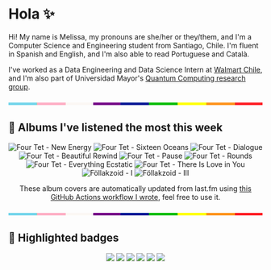 # Hola ✨
Hi! My name is Melissa, my pronouns are she/her or they/them, and I'm a Computer Science and Engineering student from Santiago, Chile. I'm fluent in Spanish and English, and I'm also able to read Portuguese and Català.

I've worked as a Data Engineering and Data Science Intern at [Walmart Chile](https://github.com/walmartdigital/), and I'm also part of Universidad Mayor's [Quantum Computing research group](https://www.diariomayor.cl/ciencia-um/docentes-y-estudiantes-crean-el-primer-grupo-de-computacion-cuantica-u-mayor.html).

<img src="hr.png" width="100%" height="5px">

## 🎵 Albums I've listened the most this week
<!-- lastfm -->
<p align="center"><img src="https://lastfm.freetls.fastly.net/i/u/64s/fafa8a0e7e903e35fe4062435e9dd8a3.jpg" title="Four Tet - New Energy"> <img src="https://lastfm.freetls.fastly.net/i/u/64s/e95ee67ffd47387b3621b821785471fd.jpg" title="Four Tet - Sixteen Oceans"> <img src="https://lastfm.freetls.fastly.net/i/u/64s/913c418bc80f477ac7f58e352d3e960f.png" title="Four Tet - Dialogue"> <img src="https://lastfm.freetls.fastly.net/i/u/64s/d74d007b33004eb9ada7b784cbe5f2ee.png" title="Four Tet - Beautiful Rewind"> <img src="https://lastfm.freetls.fastly.net/i/u/64s/49b103258e343de147bf4f90b522f809.jpg" title="Four Tet - Pause"> <img src="https://lastfm.freetls.fastly.net/i/u/64s/b18a7bf5b1354938c924ab0bc1d5bbde.png" title="Four Tet - Rounds"> <img src="https://lastfm.freetls.fastly.net/i/u/64s/2338d11b0bfd44099cbe5bc43ed79de0.png" title="Four Tet - Everything Ecstatic"> <img src="https://lastfm.freetls.fastly.net/i/u/64s/f8a7d719612b497cc949f226d4cb2bf6.png" title="Four Tet - There Is Love in You"> <img src="https://lastfm.freetls.fastly.net/i/u/64s/246ad9c1e5a7cc3679eeafdb83b1c91b.jpg" title="Föllakzoid - I"> <img src="https://lastfm.freetls.fastly.net/i/u/64s/0d2c937a16004e2ccee0e452b549c475.png" title="Föllakzoid - III"> </p>

<p align="center">These album covers are automatically updated from last.fm using <a href="https://github.com/marketplace/actions/lastfm-to-markdown">this GitHub Actions workflow I wrote</a>, feel free to use it.</p>

<img src="hr.png" width="100%" height="5px">

## 🏅 Highlighted badges
<p align="center" style="vertical-align:middle;">
  <a href="https://www.credly.com/badges/c8caff74-4c34-4211-affe-8bd7692771c8"><img src="https://images.credly.com/size/100x100/images/cf9b772d-7cf9-4c11-9aa7-46ab006f0ce6/IBM_Quantum_Challenge_2021_Achievement_V2.png"></a>
  <a href="https://www.credly.com/badges/52a4021b-34e6-413d-a4bd-cc29d3a686f6"><img src="https://images.credly.com/size/100x100/images/28944969-813a-43b9-944f-7910111ce764/Professional_Certificate_-_Data_Science.png"></a>
  <a href="https://www.credly.com/badges/cfeca386-7b9d-487f-8e2b-b3cfa069c734"><img src="https://images.credly.com/size/100x100/images/ac4daa48-1924-4dc5-80cf-ede5a08bac51/Data_Science_Foundations_Specialization.png"></a>
  <a href="https://www.credly.com/badges/0372a945-8a67-4d57-9643-b46b8dbf2fa6"><img src="https://images.credly.com/size/100x100/images/4a5f4849-54ae-461f-97ad-cb9c9a04eb63/Adv_Data_Science_Specialization.png"></a>
  <a href="https://www.credly.com/badges/348acaad-19d1-4f5a-8a6f-145d80dca3dc"><img src="https://images.credly.com/size/100x100/images/1dee8dee-d779-462e-9fd4-df5119546349/Build_Smart_on_Kubernetes_World_Tour.png"></a>
  <a href="https://google.qwiklabs.com/public_profiles/9fac59c2-c0f1-4b5c-b207-47c9cd7d6072"><img src="https://cdn.qwiklabs.com/GHzcYBb00JYUF9Rgf3D9A4inwRHYnFtISMvcRlb%2FClU%3D" width="100px"></a>
</p>
